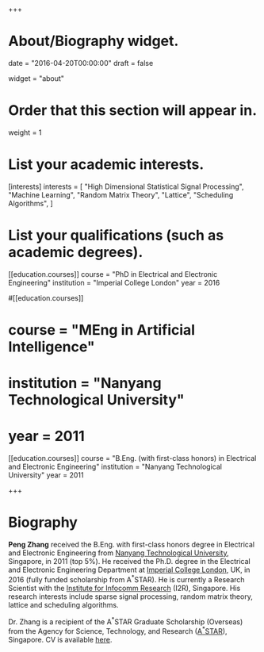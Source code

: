 +++
# About/Biography widget.

date = "2016-04-20T00:00:00"
draft = false

widget = "about"

# Order that this section will appear in.
weight = 1

# List your academic interests.
[interests]
  interests = [
    "High Dimensional Statistical Signal Processing",
    "Machine Learning",
    "Random Matrix Theory",
    "Lattice",
    "Scheduling Algorithms",
  ]

# List your qualifications (such as academic degrees).
[[education.courses]]
  course = "PhD in Electrical and Electronic Engineering"
  institution = "Imperial College London"
  year = 2016

#[[education.courses]]
# course = "MEng in Artificial Intelligence"
#  institution = "Nanyang Technological University"
#  year = 2011

[[education.courses]]
  course = "B.Eng. (with first-class honors) in Electrical and Electronic Engineering"
  institution = "Nanyang Technological University"
  year = 2011

+++

# Biography

**Peng Zhang** received the B.Eng. with first-class honors degree in Electrical and Electronic Engineering from [Nanyang Technological University](http://www.ntu.edu.sg/Pages/home.aspx), Singapore, in 2011 (top 5%). He received the Ph.D. degree in the Electrical and Electronic Engineering Department at [Imperial College London](https://www.imperial.ac.uk/), UK, in 2016 (fully funded scholarship from A<sup>\*</sup>STAR). He is currently a Research Scientist with the [Institute for Infocomm Research](http://www.i2r.a-star.edu.sg/) (I2R), Singapore. His research interests include sparse signal processing, random matrix theory, lattice and scheduling algorithms.

Dr. Zhang is a recipient of the A<sup>\*</sup>STAR Graduate Scholarship (Overseas) from the Agency for Science, Technology, and Research ([A<sup>\*</sup>STAR](http://www.a-star.edu.sg/)), Singapore. CV is available [here](https://p-zhang.github.io/Peng_Zhang_CV.pdf).
